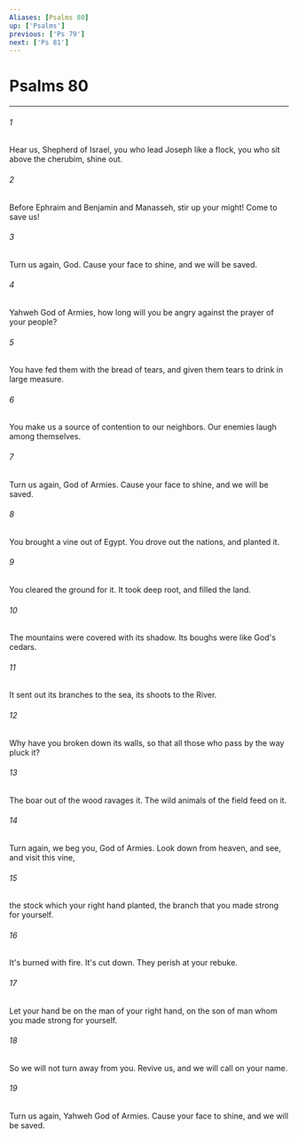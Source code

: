 ```yaml
---
Aliases: [Psalms 80]
up: ['Psalms']
previous: ['Ps 79']
next: ['Ps 81']
---
```

# Psalms 80
***





###### 1 

Hear us, Shepherd of Israel, you who lead Joseph like a flock, you who sit above the cherubim, shine out. 



###### 2 

Before Ephraim and Benjamin and Manasseh, stir up your might! Come to save us! 



###### 3 

Turn us again, God. Cause your face to shine, and we will be saved. 



###### 4 

Yahweh God of Armies, how long will you be angry against the prayer of your people? 



###### 5 

You have fed them with the bread of tears, and given them tears to drink in large measure. 



###### 6 

You make us a source of contention to our neighbors. Our enemies laugh among themselves. 



###### 7 

Turn us again, God of Armies. Cause your face to shine, and we will be saved. 



###### 8 

You brought a vine out of Egypt. You drove out the nations, and planted it. 



###### 9 

You cleared the ground for it. It took deep root, and filled the land. 



###### 10 

The mountains were covered with its shadow. Its boughs were like God's cedars. 



###### 11 

It sent out its branches to the sea, its shoots to the River. 



###### 12 

Why have you broken down its walls, so that all those who pass by the way pluck it? 



###### 13 

The boar out of the wood ravages it. The wild animals of the field feed on it. 



###### 14 

Turn again, we beg you, God of Armies. Look down from heaven, and see, and visit this vine, 



###### 15 

the stock which your right hand planted, the branch that you made strong for yourself. 



###### 16 

It's burned with fire. It's cut down. They perish at your rebuke. 



###### 17 

Let your hand be on the man of your right hand, on the son of man whom you made strong for yourself. 



###### 18 

So we will not turn away from you. Revive us, and we will call on your name. 



###### 19 

Turn us again, Yahweh God of Armies. Cause your face to shine, and we will be saved.
